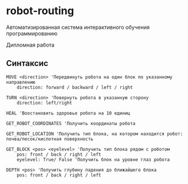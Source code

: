 # robot-routing

Автоматизированная система интерактивного обучения программированию

Дипломная работа

## Синтаксис

```basic
MOVE <direction> 'Передвинуть робота на один блок по указанному направлению
    direction: forward / backward / left / right

TURN <direction> 'Повернуть робота в указанную сторону
    direction: left/right

HEAL 'Воостановить здоровье робота на 10 единиц

GET_ROBOT_COORDINATES 'Получить координаты робота

GET_ROBOT_LOCATION 'Получить тип блока, на котором находится робот: почва/песок/кислотная поверхность

GET_BLOCK <pos> <eyelevel> 'Получить тип блока рядом с роботом
    pos: front / back / right / left
    eyelevel: True/ False 'Получить блок на уровне глаз робота

DEPTH <pos> 'Получить глубину падения до ближайшего блока
    pos: front / back / right / left
```